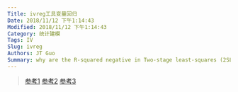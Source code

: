 ```yaml
---
Title: ivreg工具变量回归
Date: 2018/11/12 下午1:14:43
Modified: 2018/11/12 下午1:14:43
Category: 统计建模
Tags: IV
Slug: ivreg
Authors: JT Guo
Summary: why are the R-squared negative in Two-stage least-squares (2SLS) estimates or instrumental variables (IV) estimates?
---
```


> [参考1](https://www.stata.com/support/faqs/statistics/two-stage-least-squares/)
> [参考2](https://stats.stackexchange.com/questions/139782/why-report-r-squared-in-instrumental-variables-estimation)
> [参考3](https://zhuanlan.zhihu.com/p/19756603)
